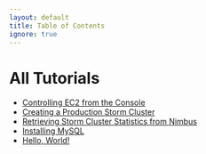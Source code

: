 ```yaml
---
layout: default
title: Table of Contents
ignore: true
---
```


# All Tutorials

<!-- THIS FILE IS GENERATED; PLEASE DO NOT EDIT THIS FILE BY HAND -->

<!--- BEGIN TOC -->
* [Controlling EC2 from the Console](/pages/controlling-ec2-from-the-console.html?ts=1340509738)
* [Creating a Production Storm Cluster](/pages/creating-a-production-storm-cluster.html?ts=1340487894)
* [Retrieving Storm Cluster Statistics from Nimbus](/pages/retrieving-storm-data-from-nimbus.html?ts=1340398351)
* [Installing MySQL](/pages/installing-mysql.html?ts=1339980010)
* [Hello, World!](/pages/hello-world.html?ts=1339978842)
<!--- END TOC -->
